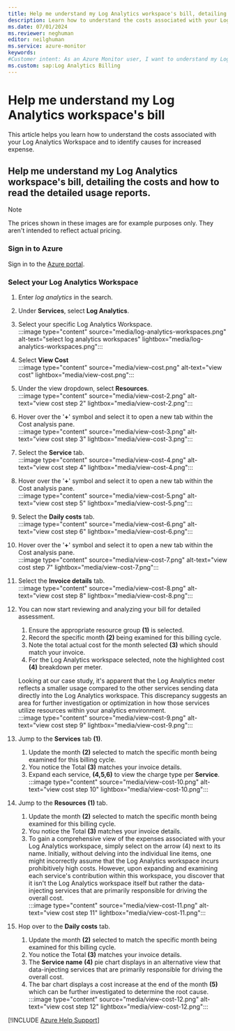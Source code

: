 ```yaml
---
title: Help me understand my Log Analytics workspace's bill, detailing the costs and how to read the detailed usage reports.
description: Learn how to understand the costs associated with your Log Analytics Workspace and identify causes for increased expense.
ms.date: 07/01/2024
ms.reviewer: neghuman
editor: neilghuman
ms.service: azure-monitor
keywords:
#Customer intent: As an Azure Monitor user, I want to understand my Log Analytics workspace's bill including what's included in the cost and how to read the detailed usage reports.
ms.custom: sap:Log Analytics Billing
---
```

# Help me understand my Log Analytics workspace's bill

This article helps you learn how to understand the costs associated with your Log Analytics Workspace and to identify causes for increased expense.

## Help me understand my Log Analytics workspace's bill, detailing the costs and how to read the detailed usage reports.

> [!NOTE]
> The prices shown in these images are for example purposes only. They aren't intended to reflect actual pricing.

<!-- Sign into the Azure portal to get started.

1. In the Azure portal, navigate to your Log Analytics resource. -->
### Sign in to Azure

Sign in to the [Azure portal](https://portal.azure.com).

### Select your Log Analytics Workspace

1. Enter *log analytics* in the search.
1. Under **Services**, select **Log Analytics**.

1. Select your specific Log Analytics Workspace.  
:::image type="content" source="media/log-analytics-workspaces.png" alt-text="select log analytics workspaces" lightbox="media/log-analytics-workspaces.png":::

1. Select **View Cost**  
:::image type="content" source="media/view-cost.png" alt-text="view cost" lightbox="media/view-cost.png":::

1. Under the view dropdown, select **Resources**.  
:::image type="content" source="media/view-cost-2.png" alt-text="view cost step 2" lightbox="media/view-cost-2.png":::

1. Hover over the '**+**' symbol and select it to open a new tab within the Cost analysis pane.  
:::image type="content" source="media/view-cost-3.png" alt-text="view cost step 3" lightbox="media/view-cost-3.png":::

1. Select the **Service** tab.  
:::image type="content" source="media/view-cost-4.png" alt-text="view cost step 4" lightbox="media/view-cost-4.png":::

1. Hover over the '**+**' symbol and select it to open a new tab within the Cost analysis pane.  
:::image type="content" source="media/view-cost-5.png" alt-text="view cost step 5" lightbox="media/view-cost-5.png":::

1. Select the **Daily costs** tab.  
:::image type="content" source="media/view-cost-6.png" alt-text="view cost step 6" lightbox="media/view-cost-6.png":::

1. Hover over the '**+**' symbol and select it to open a new tab within the Cost analysis pane.  
:::image type="content" source="media/view-cost-7.png" alt-text="view cost step 7" lightbox="media/view-cost-7.png":::

1. Select the **Invoice details** tab.  
:::image type="content" source="media/view-cost-8.png" alt-text="view cost step 8" lightbox="media/view-cost-8.png":::

1. You can now start reviewing and analyzing your bill for detailed assessment.  
    1. Ensure the appropriate resource group **(1)** is selected.
    1. Record the specific month **(2)** being examined for this billing cycle.
    1. Note the total actual cost for the month selected **(3)** which should match your invoice.
    1. For the Log Analytics workspace selected, note the highlighted cost **(4)** breakdown per meter.
    
     Looking at our case study, it's apparent that the Log Analytics meter reflects a smaller usage compared to the other services sending data directly into the Log Analytics workspace. This discrepancy suggests an area for further investigation or optimization in how those services utilize resources within your analytics environment.  
     :::image type="content" source="media/view-cost-9.png" alt-text="view cost step 9" lightbox="media/view-cost-9.png":::

1. Jump to the **Services** tab **(1)**.
    1. Update the month **(2)** selected to match the specific month being examined for this billing cycle.  
    1. You notice the Total **(3)** matches your invoice details.  
    1. Expand each service, **(4,5,6)** to view the charge type per **Service**.  
:::image type="content" source="media/view-cost-10.png" alt-text="view cost step 10" lightbox="media/view-cost-10.png":::

1. Jump to the **Resources** **(1)** tab.
    1. Update the month **(2)** selected to match the specific month being examined for this billing cycle. 
    1. You notice the Total **(3)** matches your invoice details.
    1. To gain a comprehensive view of the expenses associated with your Log Analytics workspace, simply select on the arrow (4) next to its name. Initially, without delving into the individual line items, one might incorrectly assume that the Log Analytics workspace incurs prohibitively high costs. However, upon expanding and examining each service's contribution within this workspace, you discover that it isn't the Log Analytics workspace itself but rather the data-injecting services that are primarily responsible for driving the overall cost.  
:::image type="content" source="media/view-cost-11.png" alt-text="view cost step 11" lightbox="media/view-cost-11.png":::

1. Hop over to the **Daily costs** tab.
    1. Update the month **(2)** selected to match the specific month being examined for this billing cycle. 
    1. You notice the Total **(3)** matches your invoice details.
    1. The **Service name** **(4)** pie chart displays in an alternative view that data-injecting services that are primarily responsible for driving the overall cost.
    1. The bar chart displays a cost increase at the end of the month **(5)** which can be further investigated to determine the root cause. <!--This is covered in the next expandable section.  -->
:::image type="content" source="media/view-cost-12.png" alt-text="view cost step 12" lightbox="media/view-cost-12.png":::

[!INCLUDE [Azure Help Support](../../../../includes/azure-help-support.md)]
